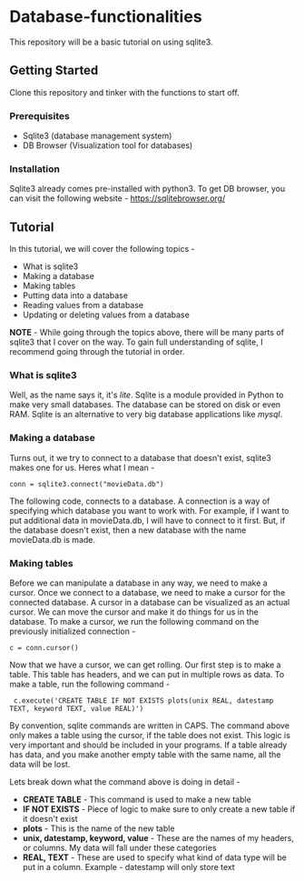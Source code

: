 # Database-functionalities
This repository will be a basic tutorial on using sqlite3. 
## Getting Started
Clone this repository and tinker with the functions to start off. 
### Prerequisites
* Sqlite3 (database management system)
* DB Browser (Visualization tool for databases)
### Installation
Sqlite3 already comes pre-installed  with python3. To get DB browser, you can visit the following website - 
https://sqlitebrowser.org/

## Tutorial 
In this tutorial, we will cover the following topics - 
* What is sqlite3
* Making a database
* Making tables
* Putting data into a database
* Reading values from a database
* Updating or deleting values from a database

**NOTE** - While going through the topics above, there will be many parts of sqlite3 that I cover on the way. To gain full understanding of sqlite, I recommend going through the tutorial in order. 
### What is sqlite3
Well, as the name says it, it's *lite*. Sqlite is a module provided in Python to make very small databases. The database can be stored on disk or even RAM. Sqlite is an alternative to very big database applications like *mysql*. 

### Making a database
Turns out, it we try to connect to a database that doesn't exist, sqlite3 makes one for us. Heres what I mean - 

    conn = sqlite3.connect("movieData.db")
The following code, connects to a database. A connection is a way of specifying which database you want to work with. For example, if I want to put additional data in movieData.db, I will have to connect to it first. But, if the database doesn't exist, then a new database with the name movieData.db is made.
### Making tables
Before we can manipulate a database in any way, we need to make a cursor. Once we connect to a database, we need to make a cursor for the connected database. A cursor in a database can be visualized as an actual cursor. We can move the cursor and make it do things for us in the database. To make a cursor, we run the following command on the previously initialized connection - 

    c = conn.cursor()


Now that we have a cursor, we can get rolling. Our first step is to make a table. This table has headers, and we can put in multiple rows as data. To make a table, run the following command -
    
     c.execute('CREATE TABLE IF NOT EXISTS plots(unix REAL, datestamp TEXT, keyword TEXT, value REAL)')

By convention, sqlite commands are written in CAPS. The command above only makes a table using the cursor, if the table does not exist. This logic is very important and should be included in your programs. If a table already has data, and you make another empty table with the same name, all the data will be lost. 

Lets break down what the command above is doing in detail - 

* **CREATE TABLE** - This command is used to make a new table
* **IF NOT EXISTS** - Piece of logic to make sure to only create a new table if it doesn't exist
* **plots** - This is the name of the new table
* **unix, datestamp, keyword, value** - These are the names of my headers, or columns. My data will fall under these categories
* **REAL, TEXT** - These are used to specify what kind of data type will be put in a column. Example - datestamp will only store text










